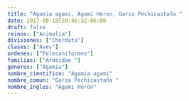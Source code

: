 ```yaml
---
title: "Agamia agami, Agami Heron, Garza Pechicastaña "
date: 2017-08-18T20:46:32-06:00
draft: false
reinos: ["Animalia"]
divisiones: ["Chordata"]
clases: ["Aves"]
ordenes: ["Pelecaniformes"]
familias: ["Ardeidae "]
generos: ["Agamia"]
nombre_cientifico: "Agamia agami"
nombre_comun: "Garza Pechicastaña "
nombre_ingles: "Agami Heron"
---
```

